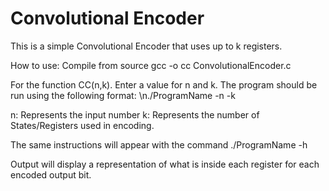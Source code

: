 # Convolutional Encoder
This is a simple Convolutional Encoder that uses up to k registers.



How to use:
Compile from source gcc -o cc ConvolutionalEncoder.c

For the function CC(n,k). Enter a value for n and k. The program should be run using the following format: \n./ProgramName -n <Number> -k <Number>

n: Represents the input number
k: Represents the number of States/Registers used in encoding.

The same instructions will appear with the command ./ProgramName -h

 
Output will display a representation  of what is inside each register for each encoded output bit.